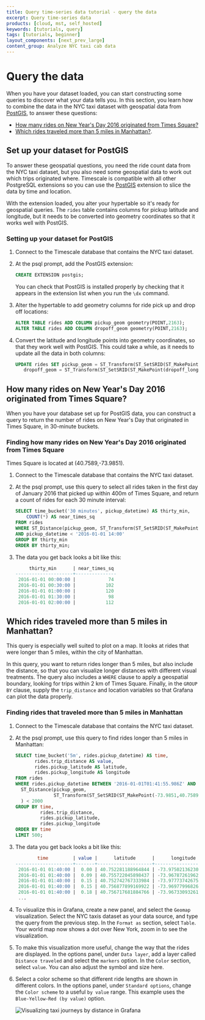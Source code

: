 ```yaml
---
title: Query time-series data tutorial - query the data
excerpt: Query time-series data
products: [cloud, mst, self_hosted]
keywords: [tutorials, query]
tags: [tutorials, beginner]
layout_components: [next_prev_large]
content_group: Analyze NYC taxi cab data
---
```


# Query the data

When you have your dataset loaded, you can start constructing some queries to
discover what your data tells you. In this section, you learn how to combine the
data in the NYC taxi dataset with geospatial data from [PostGIS][postgis], to
answer these questions:

*   [How many rides on New Year's Day 2016 originated from Times Square?](#how-many-rides-on-new-years-day-2016-originated-from-times-square)
*   [Which rides traveled more than 5 miles in Manhattan?](#which-rides-traveled-more-than-5-miles-in-manhattan).

## Set up your dataset for PostGIS

To answer these geospatial questions, you need the ride count data from the NYC
taxi dataset, but you also need some geospatial data to work out which trips
originated where. Timescale is compatible with all other PostgreSQL extensions
so you can use the [PostGIS][postgis] extension to slice the data by time and
location.

With the extension loaded, you alter your hypertable so it's ready for geospatial
queries. The `rides` table contains columns for pickup latitude and longitude,
but it needs to be converted into geometry coordinates so that it works well
with PostGIS.

<Procedure>

### Setting up your dataset for PostGIS

1.  Connect to the Timescale database that contains the NYC taxi dataset.
1.  At the psql prompt, add the PostGIS extension:

    ```sql
    CREATE EXTENSION postgis;
    ```

    You can check that PostGIS is installed properly by checking that it appears
    in the extension list when you run the `\dx` command.
1.  Alter the hypertable to add geometry columns for ride pick up and drop off
    locations:

    ```sql
    ALTER TABLE rides ADD COLUMN pickup_geom geometry(POINT,2163);
    ALTER TABLE rides ADD COLUMN dropoff_geom geometry(POINT,2163);
    ```

1.  Convert the latitude and longitude points into geometry coordinates, so that
    they work well with PostGIS. This could take a while, as it needs to update
    all the data in both columns:

    ```sql
    UPDATE rides SET pickup_geom = ST_Transform(ST_SetSRID(ST_MakePoint(pickup_longitude,pickup_latitude),4326),2163),
       dropoff_geom = ST_Transform(ST_SetSRID(ST_MakePoint(dropoff_longitude,dropoff_latitude),4326),2163);
    ```

</Procedure>

## How many rides on New Year's Day 2016 originated from Times Square?

When you have your database set up for PostGIS data, you can construct a query
to return the number of rides on New Year's Day that originated in Times Square,
in 30-minute buckets.

<Procedure>

### Finding how many rides on New Year's Day 2016 originated from Times Square

<Highlight type="note">
Times Square is located at (40.7589,-73.9851).
</Highlight>

1.  Connect to the Timescale database that contains the NYC taxi dataset.
1.  At the psql prompt, use this query to select all rides taken in the first
    day of January 2016 that picked up within 400m of Times Square, and return a
    count of rides for each 30 minute interval:

    ```sql
    SELECT time_bucket('30 minutes', pickup_datetime) AS thirty_min,
        COUNT(*) AS near_times_sq
    FROM rides
    WHERE ST_Distance(pickup_geom, ST_Transform(ST_SetSRID(ST_MakePoint(-73.9851,40.7589),4326),2163)) < 400
    AND pickup_datetime < '2016-01-01 14:00'
    GROUP BY thirty_min
    ORDER BY thirty_min;
    ```

1.  The data you get back looks a bit like this:

    ```sql
         thirty_min      | near_times_sq
    ---------------------+---------------
     2016-01-01 00:00:00 |            74
     2016-01-01 00:30:00 |           102
     2016-01-01 01:00:00 |           120
     2016-01-01 01:30:00 |            98
     2016-01-01 02:00:00 |           112
    ```

</Procedure>

## Which rides traveled more than 5 miles in Manhattan?

This query is especially well suited to plot on a map. It looks at
rides that were longer than 5 miles, within the city of Manhattan.

In this query, you want to return rides longer than 5 miles, but also include
the distance, so that you can visualize longer distances with different visual
treatments. The query also includes a `WHERE` clause to apply a geospatial
boundary, looking for trips within 2 km of Times Square. Finally, in the
`GROUP BY` clause, supply the `trip_distance` and location variables so that
Grafana can plot the data properly.

<Procedure>

### Finding rides that traveled more than 5 miles in Manhattan

1.  Connect to the Timescale database that contains the NYC taxi dataset.
1.  At the psql prompt, use this query to find rides longer than 5 miles in
    Manhattan:

    ```sql
    SELECT time_bucket('5m', rides.pickup_datetime) AS time,
           rides.trip_distance AS value,
           rides.pickup_latitude AS latitude,
           rides.pickup_longitude AS longitude
    FROM rides
    WHERE rides.pickup_datetime BETWEEN '2016-01-01T01:41:55.986Z' AND '2016-01-01T07:41:55.986Z' AND
      ST_Distance(pickup_geom,
                  ST_Transform(ST_SetSRID(ST_MakePoint(-73.9851,40.7589),4326),2163)
      ) < 2000
    GROUP BY time,
             rides.trip_distance,
             rides.pickup_latitude,
             rides.pickup_longitude
    ORDER BY time
    LIMIT 500;
    ```

1.  The data you get back looks a bit like this:

    ```sql
            time         | value |      latitude      |      longitude
    ---------------------+-------+--------------------+---------------------
     2016-01-01 01:40:00 |  0.00 | 40.752281188964844 | -73.975021362304688
     2016-01-01 01:40:00 |  0.09 | 40.755722045898437 | -73.967872619628906
     2016-01-01 01:40:00 |  0.15 | 40.752742767333984 | -73.977737426757813
     2016-01-01 01:40:00 |  0.15 | 40.756877899169922 | -73.969779968261719
     2016-01-01 01:40:00 |  0.18 | 40.756717681884766 | -73.967330932617188
     ...
    ```

1.  <Optional /> To visualize this in Grafana, create a new panel, and select the
    `Geomap` visualization. Select the NYC taxis dataset as your data source,
    and type the query from the previous step. In the `Format as` section,
    select `Table`. Your world map now shows a dot over New York, zoom in
    to see the visualization.
1.  <Optional /> To make this visualization more useful, change the way that the
    rides are displayed. In the options panel, under `Data layer`, add a layer
    called `Distance traveled` and select the `markers` option. In the `Color`
    section, select `value`. You can also adjust the symbol and size here.
1.  <Optional /> Select a color scheme so that different ride lengths are shown
    in different colors. In the options panel, under `Standard options`, change
    the `Color scheme` to a useful `by value` range. This example uses the
    `Blue-Yellow-Red (by value)` option.

    <img
    class="main-content__illustration"
    src="https://s3.amazonaws.com/assets.timescale.com/docs/images/grafana-postgis.webp"
    width={1375} height={944}
    alt="Visualizing taxi journeys by distance in Grafana"
    />

</Procedure>

[postgis]: http://postgis.net/
